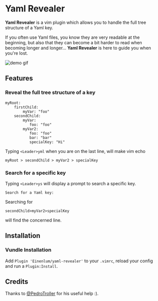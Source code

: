 # Yaml Revealer

**Yaml Revealer** is a vim plugin which allows you to handle the full tree structure of a Yaml key.

If you often use Yaml files, you know they are very readable at the beginning, but also that they can become a bit harder to read when becoming longer and longer… **Yaml Revealer** is here to guide you when you're lost.

![demo gif](https://user-images.githubusercontent.com/5675200/40068961-32d58f2a-586a-11e8-8db4-4da212f2f3b1.gif)

## Features

### Reveal the full tree structure of a key

    myRoot:
        firstChild:
            myVar: "foo"
        secondChild:
            myVar:
               foo: "foo"
            myVar2:
               foo: "foo"
               bar: "bar"
               specialKey: "Hi"

Typing `<Leader>yml` when you are on the last line, will make vim echo

    myRoot > secondChild > myVar2 > specialKey

### Search for a specific key

Typing `<Leader>ys` will display a prompt to search a specific key.

    Search for a Yaml key:

Searching for

    secondChild>myVar2>specialKey

will find the concerned line.

## Installation

### Vundle Installation

Add `Plugin 'Einenlum/yaml-revealer'` to your `.vimrc`, reload your config and run a `Plugin:Install`.

## Credits

Thanks to [@PedroTroller](https://github.com/PedroTroller) for his useful help :).
